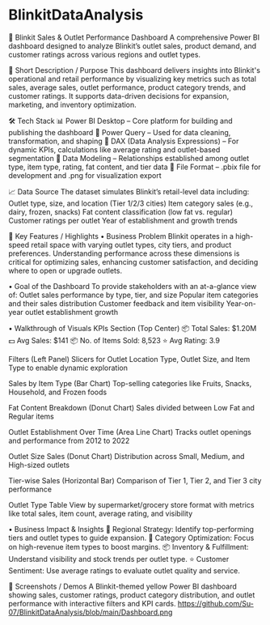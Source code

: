 # BlinkitDataAnalysis
🚀 Blinkit Sales & Outlet Performance Dashboard
A comprehensive Power BI dashboard designed to analyze Blinkit’s outlet sales, product demand, and customer ratings across various regions and outlet types.

🧭 Short Description / Purpose
This dashboard delivers insights into Blinkit's operational and retail performance by visualizing key metrics such as total sales, average sales, outlet performance, product category trends, and customer ratings. It supports data-driven decisions for expansion, marketing, and inventory optimization.

🛠️ Tech Stack
📊 Power BI Desktop – Core platform for building and publishing the dashboard
📂 Power Query – Used for data cleaning, transformation, and shaping
🧠 DAX (Data Analysis Expressions) – For dynamic KPIs, calculations like average rating and outlet-based segmentation
🧱 Data Modeling – Relationships established among outlet type, item type, rating, fat content, and tier data
📁 File Format – .pbix file for development and .png for visualization export

📈 Data Source
The dataset simulates Blinkit’s retail-level data including:
Outlet type, size, and location (Tier 1/2/3 cities)
Item category sales (e.g., dairy, frozen, snacks)
Fat content classification (low fat vs. regular)
Customer ratings per outlet
Year of establishment and growth trends

🌟 Key Features / Highlights
• Business Problem
Blinkit operates in a high-speed retail space with varying outlet types, city tiers, and product preferences. Understanding performance across these dimensions is critical for optimizing sales, enhancing customer satisfaction, and deciding where to open or upgrade outlets.

• Goal of the Dashboard
To provide stakeholders with an at-a-glance view of:
Outlet sales performance by type, tier, and size
Popular item categories and their sales distribution
Customer feedback and item visibility
Year-on-year outlet establishment growth

• Walkthrough of Visuals
KPIs Section (Top Center)
📦 Total Sales: $1.20M
💵 Avg Sales: $141
📦 No. of Items Sold: 8,523
⭐ Avg Rating: 3.9

Filters (Left Panel)
Slicers for Outlet Location Type, Outlet Size, and Item Type to enable dynamic exploration

Sales by Item Type (Bar Chart)
Top-selling categories like Fruits, Snacks, Household, and Frozen foods

Fat Content Breakdown (Donut Chart)
Sales divided between Low Fat and Regular items

Outlet Establishment Over Time (Area Line Chart)
Tracks outlet openings and performance from 2012 to 2022

Outlet Size Sales (Donut Chart)
Distribution across Small, Medium, and High-sized outlets

Tier-wise Sales (Horizontal Bar)
Comparison of Tier 1, Tier 2, and Tier 3 city performance

Outlet Type Table
View by supermarket/grocery store format with metrics like total sales, item count, average rating, and visibility

• Business Impact & Insights
📍 Regional Strategy: Identify top-performing tiers and outlet types to guide expansion.
🧺 Category Optimization: Focus on high-revenue item types to boost margins.
📦 Inventory & Fulfillment: Understand visibility and stock trends per outlet type.
⭐ Customer Sentiment: Use average ratings to evaluate outlet quality and service.

📸 Screenshots / Demos
A Blinkit-themed yellow Power BI dashboard showing sales, customer ratings, product category distribution, and outlet performance with interactive filters and KPI cards.
https://github.com/Su-07/BlinkitDataAnalysis/blob/main/Dashboard.png
